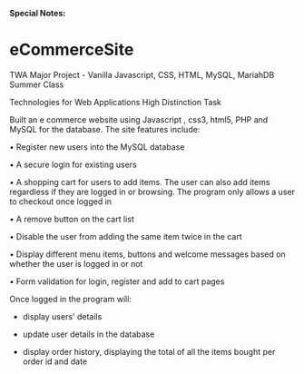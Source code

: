 <strong>Special Notes:</strong>


# eCommerceSite
TWA Major Project - Vanilla Javascript, CSS, HTML, MySQL, MariahDB
Summer Class

Technologies for Web Applications High Distinction
Task

Built an e commerce website using Javascript , css3, html5, PHP and
MySQL for the database.
The site features include:

• Register new users into the MySQL database

• A secure login for existing users

• A shopping cart for users to add items. The user can also add items
regardless if they are logged in or browsing. The program only allows a user
to checkout once logged in

• A remove button on the cart list

• Disable the user from adding the same item twice in the cart

• Display different menu items, buttons and welcome messages based on
whether the user is logged in or not

• Form validation for login, register and add to cart pages

Once logged in the program will:

  - display users' details

  - update user details in the database

  - display order history, displaying the total of all the items bought
per order id and date
